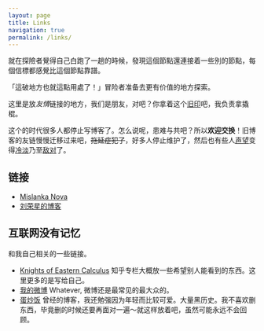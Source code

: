 ```yaml
---
layout: page
title: Links
navigation: true
permalink: /links/
---
```

<section class="gamemaster">
<p>就在探險者覺得自己白跑了一趟的時候，發現這個節點還連接着一些別的節點，每個信標都感覺比這個節點靠譜。</p>

<p>「這破地方也就這點用處了！」冒险者准备去更有价值的地方探索。</p>
</section>

这里是放*友情*链接的地方，我们是朋友，对吧？你拿着这个<u>旧印</u>吧，我负责拿撬棍。

这个的时代很多人都停止写博客了。怎么说呢，患难与共吧？所以**欢迎交换**！旧博客的友链慢慢迁移过来吧，<del>拖延症犯了</del>，好多人停止维护了，然后也有些人<u>声望</u>变得<u>冷淡</u>乃至<u>敌对</u>了。

## 链接

* [Mislanka Nova](http://mislankanova.com/) 
* [刘荣星的博客](https://www.liurongxing.com)


## 互联网没有记忆

和我自己相关的一些链接。

* [Knights of Eastern Calculus](https://zhuanlan.zhihu.com/knights-of-eastern-calsulus) 知乎专栏大概放一些希望别人能看到的东西。这里更多的是写给自己。
* [我的微博](http://weibo.com/1656872990/profile?topnav=1&wvr=6) Whatever, 微博还是最常见的最大众的。
* [蛋炒饭](http://eggfan.org/) 曾经的博客，我还勉强因为年轻而比较可爱。大量黑历史。我不喜欢删东西，毕竟删的时候还要再面对一遍～就这样放着吧，虽然可能永远不会回顾。
